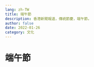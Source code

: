 ```yaml
---
lang: zh-TW
title: 端午節
description: 香港新聞報道，傳統節慶，端午節。
author: false
date: 2022-01-26
category: 文化
---
```


# 端午節